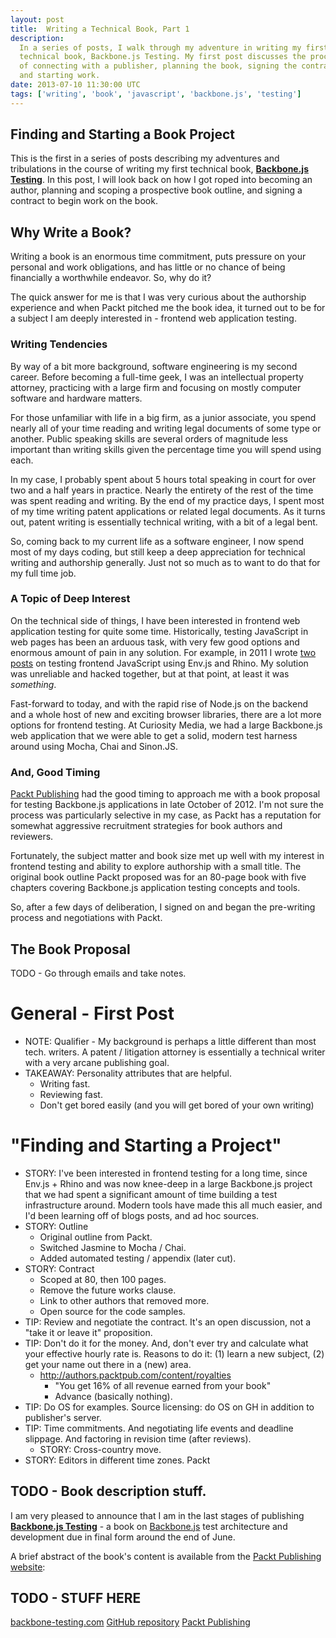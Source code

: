 ```yaml
---
layout: post
title:  Writing a Technical Book, Part 1
description:
  In a series of posts, I walk through my adventure in writing my first
  technical book, Backbone.js Testing. My first post discusses the process
  of connecting with a publisher, planning the book, signing the contract
  and starting work.
date: 2013-07-10 11:30:00 UTC
tags: ['writing', 'book', 'javascript', 'backbone.js', 'testing']
---
```


## Finding and Starting a Book Project

This is the first in a series of posts describing my adventures and
tribulations in the course of writing my first technical book,
**[Backbone.js Testing][book_packt]**. In this post, I will look back on how
I got roped into becoming an author, planning and scoping a prospective book
outline, and signing a contract to begin work on the book.

## Why Write a Book?

Writing a book is an enormous time commitment, puts pressure on your personal
and work obligations, and has little or no chance of being financially a
worthwhile endeavor. So, why do it?

The quick answer for me is that I was very curious about the authorship
experience and when Packt pitched me the book idea, it turned out to be for
a subject I am deeply interested in - frontend web application testing.

### Writing Tendencies

By way of a bit more background, software engineering is my second career.
Before becoming a full-time geek, I was an intellectual property attorney,
practicing with a large firm and focusing on mostly computer software and
hardware matters.

For those unfamiliar with life in a big firm, as a junior associate, you spend
nearly all of your time reading and writing legal documents of some type or
another. Public speaking skills are several orders of magnitude less important
than writing skills given the percentage time you will spend using each.

In my case, I probably spent about 5 hours total speaking in court for over
two and a half years in practice. Nearly the entirety of the rest of the time
was spent reading and writing.
By the end of my practice days, I spent most of my time writing
patent applications or related legal documents. As it turns out, patent
writing is essentially technical writing, with a bit of a legal bent.

So, coming back to my current life as a software engineer, I now spend most
of my days coding, but still keep a deep appreciation for technical writing
and authorship generally. Just not so much as to want to do that for my full
time job.

### A Topic of Deep Interest

On the technical side of things, I have been interested in frontend web
application testing for quite some time.
Historically, testing JavaScript in web pages has been an arduous task, with
very few good options and enormous amount of pain in any solution. For example,
in 2011 I wrote [two][envjs_post01] [posts][envjs_post02] on testing frontend
JavaScript using Env.js and Rhino. My solution was unreliable and hacked
together, but at that point, at least it was *something*.

Fast-forward to today, and with the rapid rise of Node.js on the backend and a
whole host of new and exciting browser libraries, there are a lot more options
for frontend testing. At Curiosity Media, we had a large Backbone.js web
application that we were able to get a solid, modern test harness around using
Mocha, Chai and Sinon.JS.

### And, Good Timing

[Packt Publishing][packtpub] had the good timing to approach me with a book
proposal for testing Backbone.js applications in late October of 2012. I'm
not sure the process was particularly selective in my case, as Packt has a
reputation for somewhat aggressive recruitment strategies for book authors and
reviewers.

Fortunately, the subject matter and book size met up well with my interest
in frontend testing and ability to explore authorship with a small title.
The original book outline Packt proposed was for an 80-page book with five
chapters covering Backbone.js application testing concepts and tools.

So, after a few days of deliberation, I signed on and began the pre-writing
process and negotiations with Packt.

## The Book Proposal




TODO - Go through emails and take notes.


General - First Post
====================
* NOTE: Qualifier - My background is perhaps a little different than most tech. writers. A patent / litigation attorney is essentially a technical writer with a very arcane publishing goal.
* TAKEAWAY: Personality attributes that are helpful.
  * Writing fast.
  * Reviewing fast.
  * Don't get bored easily (and you will get bored of your own writing)

"Finding and Starting a Project"
================================
* STORY: I've been interested in frontend testing for a long time, since Env.js + Rhino and was now knee-deep in a large Backbone.js project that we had spent a significant amount of time building a test infrastructure around. Modern tools have made this all much easier, and I'd been learning off of blogs posts, and ad hoc sources.
* STORY: Outline
  * Original outline from Packt.
  * Switched Jasmine to Mocha / Chai.
  * Added automated testing / appendix (later cut).
* STORY: Contract
  * Scoped at 80, then 100 pages.
  * Remove the future works clause.
  * Link to other authors that removed more.
  * Open source for the code samples.
* TIP: Review and negotiate the contract. It's an open discussion, not a "take it or leave it" proposition.
* TIP: Don't do it for the money. And, don't ever try and calculate what your effective hourly rate is. Reasons to do it: (1) learn a new subject, (2) get your name out there in a (new) area.
  * http://authors.packtpub.com/content/royalties
    * "You get 16% of all revenue earned from your book"
    * Advance (basically nothing).
* TIP: Do OS for examples. Source licensing: do OS on GH in addition to publisher's server.
* TIP: Time commitments. And negotiating life events and deadline slippage. And factoring in revision time (after reviews).
  * STORY: Cross-country move.
* STORY: Editors in different time zones. Packt


## TODO - Book description stuff.

I am very pleased to announce that I am in the last stages of publishing
**[Backbone.js Testing][book_packt]** - a book on [Backbone.js][backbone] test
architecture and development due in final form around the end of June.

A brief abstract of the book's content is available from the
[Packt Publishing][packtpub] [website][book_packt]:

<!-- more start -->

## TODO - STUFF HERE

[backbone-testing.com][book_site]
[GitHub repository][book_repo]
[Packt Publishing][packtpub]

[backbone]: http://backbonejs.org/
[packtpub]: http://www.packtpub.com/
[book_repo]: https://github.com/ryan-roemer/backbone-testing/
[book_site]: http://backbone-testing.com/
[book_packt]: http://www.packtpub.com/backbonejs-testing/book
[envjs_post01]: http://loose-bits.com/2011/02/browserless-ajax-testing-with-rhino-and.html
[envjs_post02]: http://loose-bits.com/2011/02/browserless-ajax-testing-with-rhino-and_16.html

<!-- more end -->
